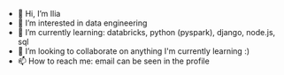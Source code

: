 - 👋 Hi, I’m Ilia
- 👀 I’m interested in data engineering
- 🌱 I’m currently learning: databricks, python (pyspark), django, node.js, sql
- 💞️ I’m looking to collaborate on anything I'm currently learning :)
- 📫 How to reach me: email can be seen in the profile

<!---
gofr1/gofr1 is a ✨ special ✨ repository because its `README.md` (this file) appears on your GitHub profile.
You can click the Preview link to take a look at your changes.
--->
